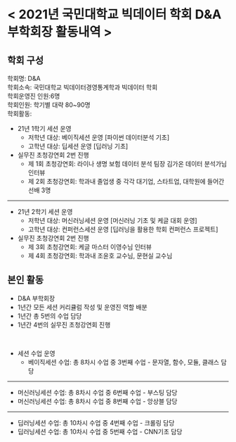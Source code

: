 # < 2021년 국민대학교 빅데이터 학회 D&A 부학회장 활동내역 >

## 학회 구성

학회명: D&A<br>
학회소속: 국민대학교 빅데이터경영통계학과 빅데이터 학회<br>
학회운영진 인원:6명<br>
학회인원: 학기별 대략 80~90명<br>
학회활동:<br>
 - 21년 1학기 세션 운영
    - 저학년 대상: 베이직세션 운영 [파이썬 데이터분석 기초]  
    - 고학년 대상: 딥세션 운영 [딥러닝 기초]
 - 실무진 초청강연회 2번 진행
    -  제 1회 초청강연회: 라이나 생명 보험 데이터 분석 팀장 김가온 데이터 분석가님 인터뷰
    -  제 2회 초청강연회: 학과내 졸업생 중 각각 대기업, 스타트업, 대학원에 들어간 선배 3명
 ***
 - 21년 2학기 세션 운영
    - 저학년 대상: 머신러닝세션 운영 [머신러닝 기초 및 케글 대회 운영]  
    - 고학년 대상: 컨퍼런스세션 운영 [딥러닝을 활용한 학회 컨퍼런스 프로젝트]
 - 실무진 초청강연회 2번 진행
    - 제 3회 초청강연회: 케글 마스터 이영수님 인터뷰
    - 제 4회 초청강연회: 학과내 조윤호 교수님, 문현실 교수님


## 본인 활동
 - D&A 부학회장<br>
 - 1년간 모든 세션 커리큘럼 작성 및 운영진 역할 배분<br>
 - 1년간 총 5번의 수업 담당<br>
 - 1년간 4번의 실무진 초청강연회 진행

<br>

 - 세션 수업 운영
   - 베이직세션 수업: 총 8차시 수업 중 3번째 수업 - 문자열, 함수, 모듈, 클래스 담당<br>
***
   - 머신러닝세션 수업: 총 8차시 수업 중 6번째 수업 - 부스팅 담당<br>
   - 머신러닝세션 수업: 총 8차시 수업 중 8번째 수업 - 앙상블 담당<br>
***
   - 딥러닝세션 수업: 총 10차시 수업 중 4번째 수업 - 크롤링 담당<br>
   - 딥러닝세션 수업: 총 10차시 수업 중 5번째 수업 - CNN기초 담당<br>





